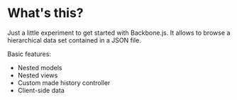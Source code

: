 # What's this?

Just a little experiment to get started with Backbone.js.
It allows to browse a hierarchical data set contained in a JSON file.

Basic features:

* Nested models
* Nested views
* Custom made history controller
* Client-side data